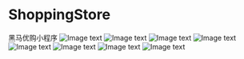 # ShoppingStore
黑马优购小程序
![Image text](img-folder/1616737123.png)
![Image text](img-folder/1616737152(1).jpg)
![Image text](img-folder/1616737123.png)
![Image text](img-folder/1616737123.png)
![Image text](img-folder/1616737123.png)
![Image text](img-folder/1616737123.png)
![Image text](img-folder/1616737123.png)
![Image text](img-folder/1616737123.png)
